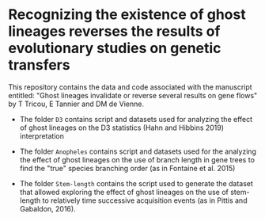 # Recognizing the existence of ghost lineages reverses the results of evolutionary studies on genetic transfers

This repository contains the data and code associated with the manuscript entitled: "Ghost lineages invalidate or reverse several results on gene flows" by T Tricou, E Tannier and DM de Vienne.


* The folder `D3` contains script and datasets used for analyzing the effect of ghost lineages on the D3 statistics (Hahn and Hibbins 2019) interpretation

* The folder `Anopheles` contains script and datasets used for the analyzing the effect of ghost lineages on the use of branch length in gene trees to find the "true" species branching order (as in Fontaine et al. 2015)

* The folder `Stem-length` contains the script used to generate the dataset that allowed exploring the effect of ghost lineages on the use of stem-length to relatively time successive acquisition events (as in Pittis and Gabaldon, 2016).


